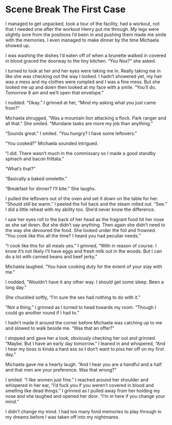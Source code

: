 #  Scene Break The First Case

I managed to get unpacked, took a tour of the facility, had a workout, not that
I needed one after the workout Henry put me through. My legs were slightly sore
from the positions I’d been in and pushing them made me smile with the memories.
I even managed to make dinner by the time Michaela showed up.

I was washing the dishes I’d eaten off of when a brunette walked in covered in
blood graced the doorway to the tiny kitchen. “You Nox?” she asked.

I turned to look at her and her eyes were taking me in. Really taking me in like
she was checking out the way I looked. I hadn’t showered yet, my hair was a mess
and my clothes were rumpled and I was a fine mess. But she looked me up and down
then looked at my face with a smile. “You’ll do. Tomorrow 8 am and we’ll open
that envelope.”

I nodded. “Okay.” I grinned at her, “Mind my asking what you just came from?”

Michaela shrugged, “Was a mountain lion attacking a flock. Park ranger and all
that.” She smiled. “Mundane tasks are more my job than anything.”

“Sounds great.” I smiled. “You hungry? I have some leftovers.”

“You cooked?” Michaela sounded intrigued.

“I did. There wasn’t much in the commissary so I made a good standby spinach and
bacon frittata.”

“What’s that?”

“Basically a baked omelette.”

“Breakfast for dinner? I’ll bite.” She laughs.

I pulled the leftovers out of the oven and set it down on the table for her.
“Should still be warm.” I peeled the foil back and the steam rolled out. “See.”
I did a little reheat with my ability too. She’d never know the difference.

I saw her eyes roll to the back of her head as the fragrant food hit her nose as
she sat down. But she didn’t say anything. Then again she didn’t need to the way
she devoured the food. She looked under the foil and frowned. “You cook like
this all the time? I heard you had peculiar needs.”

“I cook like this for all meals yes.” I grinned, “With in reason of course. I
know it’s not likely I’ll have eggs and fresh milk out in the woods. But I can
do a lot with canned beans and beef jerky.”

Michaela laughed. “You have cooking duty for the extent of your stay with me.”

I nodded, “Wouldn’t have it any other way. I should get some sleep. Been a long
day.”

She chuckled softly, “I’m sure the sex had nothing to do with it.”

“Not a thing.” I grinned as I turned to head towards my room. “Though I could go
another round if I had to.”

I hadn’t made it around the corner before Michaela was catching up to me and
slowed to walk beside me. “Was that an offer?”

I stopped and gave her a look, obviously checking her out and grinned. “Maybe.
But I have an early day tomorrow.” I leaned in and whispered, “And I hear my
boss is kinda a hard ass so I don’t want to piss her off on my first day.”

Michaela gave me a hearty laugh. “And I hear you are a handful and a half and
that men are your preference. Was that wrong?”

I smiled. “I like women just fine.” I reached around her shoulder and whispered
in her ear, “I’d fuck you if you weren’t covered in blood and smelling like dead
things.” I grinned as I pulled away from her holding my nose and she laughed and
opened her door. “I’m in here if you change your mind.”

I didn’t change my mind. I had too many fond memories to play through in my
dreams before I was taken off into my nightmares.


<!--stackedit_data:
eyJoaXN0b3J5IjpbMjEyMjI2ODA5OV19
-->